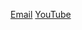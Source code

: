 [Email](mailto:callmesirentertainment@outlook.com)
[YouTube](https://www.youtube.com/@callmesirentertainment)

